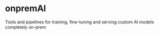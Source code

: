 # onpremAI
Tools and pipelines for training, fine-tuning and serving custom AI models completely on-prem
